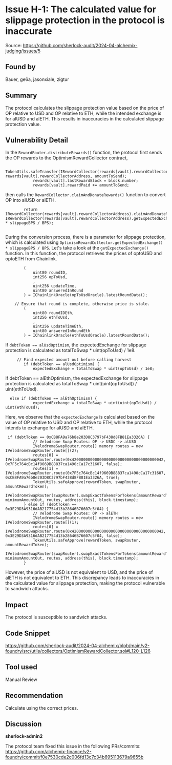 # Issue H-1: The calculated value for slippage protection in the protocol is inaccurate 

Source: https://github.com/sherlock-audit/2024-04-alchemix-judging/issues/5 

## Found by 
Bauer, ge6a, jasonxiale, zigtur
## Summary


The protocol calculates the slippage protection value based on the price of OP relative to USD and OP relative to ETH, while the intended exchange is for alUSD and alETH. This results in inaccuracies in the calculated slippage protection value.

## Vulnerability Detail

In the `RewardRouter.distributeRewards()` function, the protocol first sends the OP rewards to the OptimismRewardCollector contract, 
```solidity
         TokenUtils.safeTransfer(IRewardCollector(rewards[vault].rewardCollectorAddress).rewardToken(), rewards[vault].rewardCollectorAddress, amountToSend);
            rewards[vault].lastRewardBlock = block.number;
            rewards[vault].rewardPaid += amountToSend;

```


then calls the `RewardCollector.claimAndDonateRewards()` function to convert OP into alUSD or alETH. 
```solidity
        return IRewardCollector(rewards[vault].rewardCollectorAddress).claimAndDonateRewards(vault, IRewardCollector(rewards[vault].rewardCollectorAddress).getExpectedExchange(vault) * slippageBPS / BPS);


```

During the conversion process, there is a parameter for slippage protection, which is calculated using `OptimismRewardCollector.getExpectedExchange() * slippageBPS / BPS`. Let's take a look at the `getExpectedExchange()` function. In this function, the protocol retrieves the prices of optoUSD and optoETH from Chainlink.

```solidity
        (
            uint80 roundID,
            int256 opToUsd,
            ,
            uint256 updateTime,
            uint80 answeredInRound
        ) = IChainlinkOracle(opToUsdOracle).latestRoundData();

```
```solidity
    // Ensure that round is complete, otherwise price is stale.
        (
            uint80 roundIDEth,
            int256 ethToUsd,
            ,
            uint256 updateTimeEth,
            uint80 answeredInRoundEth
        ) = IChainlinkOracle(ethToUsdOracle).latestRoundData();

```

 If `debtToken == alUsdOptimism`, the expectedExchange for slippage protection is calculated as totalToSwap * uint(opToUsd) / 1e8. 
```solidity
     // Find expected amount out before calling harvest
        if (debtToken == alUsdOptimism) {
            expectedExchange = totalToSwap * uint(opToUsd) / 1e8;

```

If debtToken == alEthOptimism, the expectedExchange for slippage protection is calculated as totalToSwap * uint(uint(opToUsd)) / uint(ethToUsd). 
```solidity
  else if (debtToken == alEthOptimism) {
            expectedExchange = totalToSwap * uint(uint(opToUsd)) / uint(ethToUsd);

```

Here, we observe that the `expectedExchange` is calculated based on the value of OP relative to USD and OP relative to ETH, while the protocol intends to exchange for alUSD and alETH. 
```solidity
 if (debtToken == 0xCB8FA9a76b8e203D8C3797bF438d8FB81Ea3326A) {
            // Velodrome Swap Routes: OP -> USDC -> alUSD
            IVelodromeSwapRouter.route[] memory routes = new IVelodromeSwapRouter.route[](2);
            routes[0] = IVelodromeSwapRouter.route(0x4200000000000000000000000000000000000042, 0x7F5c764cBc14f9669B88837ca1490cCa17c31607, false);
            routes[1] = IVelodromeSwapRouter.route(0x7F5c764cBc14f9669B88837ca1490cCa17c31607, 0xCB8FA9a76b8e203D8C3797bF438d8FB81Ea3326A, true);
            TokenUtils.safeApprove(rewardToken, swapRouter, amountRewardToken);
            IVelodromeSwapRouter(swapRouter).swapExactTokensForTokens(amountRewardToken, minimumAmountOut, routes, address(this), block.timestamp);
        } else if (debtToken == 0x3E29D3A9316dAB217754d13b28646B76607c5f04) {
            // Velodrome Swap Routes: OP -> alETH
            IVelodromeSwapRouter.route[] memory routes = new IVelodromeSwapRouter.route[](1);
            routes[0] = IVelodromeSwapRouter.route(0x4200000000000000000000000000000000000042, 0x3E29D3A9316dAB217754d13b28646B76607c5f04, false);
            TokenUtils.safeApprove(rewardToken, swapRouter, amountRewardToken);
            IVelodromeSwapRouter(swapRouter).swapExactTokensForTokens(amountRewardToken, minimumAmountOut, routes, address(this), block.timestamp);
        } 

```

However, the price of alUSD is not equivalent to USD, and the price of alETH is not equivalent to ETH. This discrepancy leads to inaccuracies in the calculated value for slippage protection, making the protocol vulnerable to sandwich attacks.

## Impact
The protocol is susceptible to sandwich attacks.


## Code Snippet
https://github.com/sherlock-audit/2024-04-alchemix/blob/main/v2-foundry/src/utils/collectors/OptimismRewardCollector.sol#L120-L126

## Tool used

Manual Review

## Recommendation
Calculate using the correct prices.





## Discussion

**sherlock-admin2**

The protocol team fixed this issue in the following PRs/commits:
https://github.com/alchemix-finance/v2-foundry/commit/f0e7530cde2c006fd13c7c34b695113679a9655b


